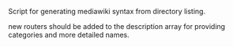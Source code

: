 Script for generating mediawiki syntax from directory listing.

new routers should be added to the description array for providing categories and more detailed names.
